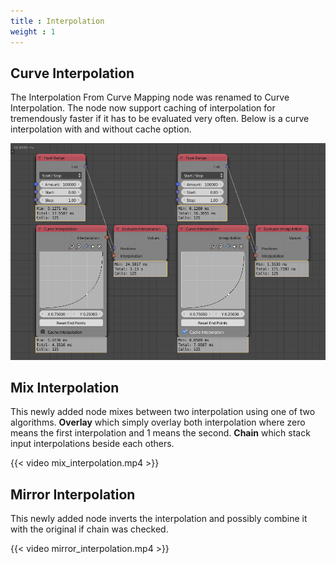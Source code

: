 ```yaml
---
title : Interpolation
weight : 1
---
```




## Curve Interpolation

The Interpolation From Curve Mapping node was renamed to Curve
Interpolation. The node now support caching of interpolation for
tremendously faster if it has to be evaluated very often. Below is a
curve interpolation with and without cache option.

![image](curve_interpolation.png)

## Mix Interpolation

This newly added node mixes between two interpolation using one of two
algorithms. **Overlay** which simply overlay both interpolation where
zero means the first interpolation and 1 means the second. **Chain**
which stack input interpolations beside each others.

{{< video mix_interpolation.mp4 >}}

## Mirror Interpolation

This newly added node inverts the interpolation and possibly combine it
with the original if chain was checked.

{{< video mirror_interpolation.mp4 >}}
